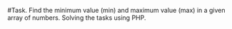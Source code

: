 #Task. Find the minimum value (min) and maximum value (max) in a given array of numbers.
Solving the tasks using PHP.
